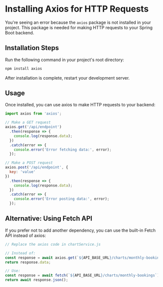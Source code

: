 # Installing Axios for HTTP Requests

You're seeing an error because the `axios` package is not installed in your project. This package is needed for making HTTP requests to your Spring Boot backend.

## Installation Steps

Run the following command in your project's root directory:

```bash
npm install axios
```

After installation is complete, restart your development server.

## Usage

Once installed, you can use axios to make HTTP requests to your backend:

```javascript
import axios from 'axios';

// Make a GET request
axios.get('/api/endpoint')
  .then(response => {
    console.log(response.data);
  })
  .catch(error => {
    console.error('Error fetching data:', error);
  });

// Make a POST request
axios.post('/api/endpoint', {
  key: 'value'
})
  .then(response => {
    console.log(response.data);
  })
  .catch(error => {
    console.error('Error posting data:', error);
  });
```

## Alternative: Using Fetch API

If you prefer not to add another dependency, you can use the built-in Fetch API instead of axios:

```javascript
// Replace the axios code in chartService.js

// Instead of:
const response = await axios.get(`${API_BASE_URL}/charts/monthly-bookings`);
return response.data;

// Use:
const response = await fetch(`${API_BASE_URL}/charts/monthly-bookings`);
return await response.json();
```